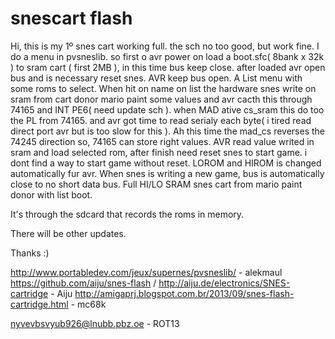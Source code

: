 # snescart flash
Hi, this is my 1º snes cart working full. the sch no too good, but work fine.
I do a menu in pvsneslib. so first o avr power on load a boot.sfc( 8bank x 32k ) to sram cart ( first 2MB ), in this time bus keep close.
after loaded avr open bus and is necessary reset snes. AVR keep bus open. A List menu with some roms to select.
When hit on name on list the hardware snes write on sram from cart donor mario paint some values and avr cacth this through 74165 and INT PE6( need update sch ). when MAD ative cs_sram this do too the PL from 74165. and avr got time to read serialy each byte( i tired read direct port avr but is too slow for this ). Ah this time the mad_cs reverses the 74245 direction so, 74165 can store right values.
AVR read value writed in sram and load selected rom, after finish need reset snes to start game. i dont find a way to start game without reset.
LOROM and HIROM is changed automatically fur avr.
When snes is writing a new game, bus is automatically close to no short data bus.
Full HI/LO SRAM snes cart from mario paint donor with list boot.

It's through the sdcard that records the roms in memory.

There will be other updates.

Thanks :)

http://www.portabledev.com/jeux/supernes/pvsneslib/ - alekmaul
https://github.com/aiju/snes-flash / http://aiju.de/electronics/SNES-cartridge - Aiju
http://amigaprj.blogspot.com.br/2013/09/snes-flash-cartridge.html - mc68k

nyvevbsvyub926@lnubb.pbz.oe - ROT13
